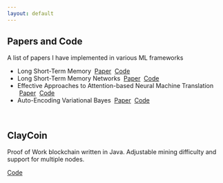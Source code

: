 ```yaml
---
layout: default
---
```


<h2>Papers and Code</h2>
A list of papers I have implemented in various ML frameworks

* Long Short-Term Memory &nbsp;[Paper](https://www.bioinf.jku.at/publications/older/2604.pdf) &nbsp;[Code](https://github.com/oneil512/lstm)
* Long Short-Term Memory Networks &nbsp;[Paper](https://arxiv.org/pdf/1601.06733.pdf) &nbsp;[Code](https://github.com/oneil512/lstmn)
* Effective Approaches to Attention-based Neural Machine Translation &nbsp;[Paper](https://arxiv.org/abs/1508.04025) &nbsp;[Code](https://github.com/oneil512/Seq2Seq)
* Auto-Encoding Variational Bayes &nbsp;[Paper](https://arxiv.org/pdf/1312.6114.pdf) &nbsp;[Code](https://github.com/oneil512/VAE)

<br/>
<h2>ClayCoin</h2>
Proof of Work blockchain written in Java.  Adjustable mining difficulty and support for multiple nodes.

[Code](https://github.com/oneil512/ClayCoin)

